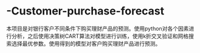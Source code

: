 # -Customer-purchase-forecast
本项目是对银行客户不同条件下购买理财产品的预测。使用python对各个因素进行分析，之后使用决策树CART算法对模型进行训练，使用k折交叉验证和网格搜索选择最优参数。使用得到的模型对客户购买理财产品进行预测。

